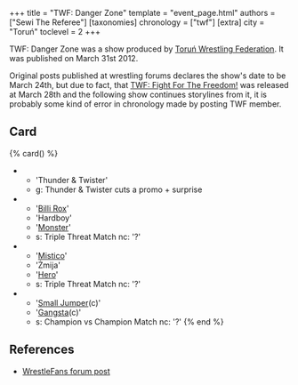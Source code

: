 +++
title = "TWF: Danger Zone"
template = "event_page.html"
authors = ["Sewi The Referee"]
[taxonomies]
chronology = ["twf"]
[extra]
city = "Toruń"
toclevel = 2
+++

TWF: Danger Zone was a show produced by [Toruń Wrestling Federation](@/o/twf.md). It was published on March 31st 2012. 

Original posts published at wrestling forums declares the show's date to be March 24th, but due to fact, that [TWF: Fight For The Freedom!](@/e/twf/2012-03-28-twf-fight-for-freedom.md) was released at March 28th and the following show continues storylines from it, it is probably some kind of error in chronology made by posting TWF member.

## Card

{% card() %}
- - 'Thunder & Twister'
  - g: Thunder & Twister cuts a promo + surprise
- - '[Billi Rox](@/w/corin-mear.md)'
  - 'Hardboy'
  - '[Monster](@/w/chris-hunter.md)'
  - s: Triple Threat Match
    nc: '?'
- - '[Mistico](@/w/mistico.md)'
  - 'Żmija'
  - '[Hero](@/w/pj-blake.md)'
  - s: Triple Threat Match
    nc: '?'
- - '[Small Jumper](@/w/small-jumper.md)(c)'
  - '[Gangsta](@/w/gangsta.md)(c)'
  - s: Champion vs Champion Match
    nc: '?'
{% end %}


## References

* [WrestleFans forum post](https://wrestlefans.pl/forum/viewtopic.php?f=59&t=28769)
